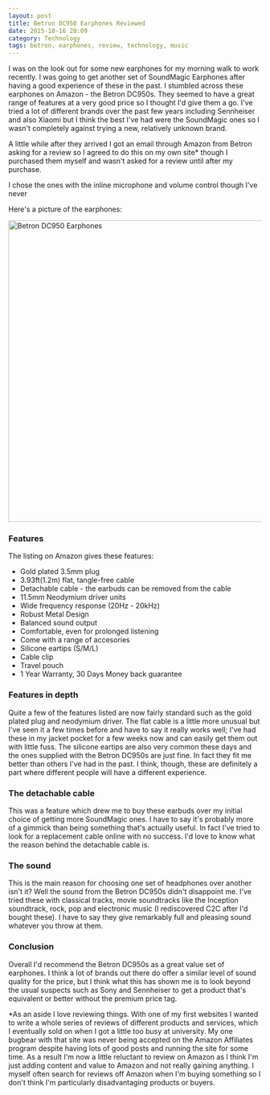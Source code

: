 ```yaml
---
layout: post
title: Betron DC950 Earphones Reviewed
date: 2015-10-16 20:09
category: Technology
tags: betron, earphones, review, technology, music
---
```


I was on the look out for some new earphones for my morning walk to work recently. I was going to get another set of SoundMagic Earphones after having a good experience of these in the past. I stumbled across these earphones on Amazon - the Betron DC950s. They seemed to have a great range of features at a very good price so I thought I'd give them a go. I've tried a lot of different brands over the past few years including Sennheiser and also Xiaomi but I think the best I've had were the SoundMagic ones so I wasn't completely against trying a new, relatively unknown brand. 

A little while after they arrived I got an email through Amazon from Betron asking for a review so I agreed to do this on my own site* though I purchased them myself and wasn't asked for a review until after my purchase.

I chose the ones with the inline microphone and volume control though I've never 

Here's a picture of the earphones:

<img class="centered" src="https://s3-eu-west-1.amazonaws.com/kapdaddy/20151012_163206+1.jpg" alt="Betron DC950 Earphones" width="600px" >

### Features

The listing on Amazon gives these features:
* Gold plated 3.5mm plug
* 3.93ft(1.2m) flat, tangle-free cable
* Detachable cable - the earbuds can be removed from the cable 
* 11.5mm Neodymium driver units
* Wide frequency response (20Hz - 20kHz)
* Robust Metal Design
* Balanced sound output
* Comfortable, even for prolonged listening
* Come with a range of accesories
* Silicone eartips (S/M/L)
* Cable clip
* Travel pouch
* 1 Year Warranty, 30 Days Money back guarantee

### Features in depth

Quite a few of the features listed are now fairly standard such as the gold plated plug and neodymium driver. The flat cable is a little more unusual but I've seen it a few times before and have to say it really works well; I've had these in my jacket pocket for a few weeks now and can easily get them out with little fuss. The silicone eartips are also very common these days and the ones supplied with the Betron DC950s are just fine. In fact they fit me better than others I've had in the past. I think, though, these are definitely a part where different people will have a different experience.

### The detachable cable

This was a feature which drew me to buy these earbuds over my initial choice of getting more SoundMagic ones. I have to say it's probably more of a gimmick than being something that's actually useful. In fact I've tried to look for a replacement cable online with no success. I'd love to know what the reason behind the detachable cable is.

### The sound

This is the main reason for choosing one set of headphones over another isn't it? Well the sound from the Betron DC950s didn't disappoint me. I've tried these with classical tracks, movie soundtracks like the Inception soundtrack, rock, pop and electronic music (I rediscovered C2C after I'd bought these). I have to say they give remarkably full and pleasing sound whatever you throw at them.

### Conclusion

Overall I'd recommend the Betron DC950s as a great value set of earphones. I think a lot of brands out there do offer a similar level of sound quality for the price, but I think what this has shown me is to look beyond the usual suspects such as Sony and Sennheiser to get a product that's equivalent or better without the premium price tag.


*As an aside I love reviewing things. With one of my first websites I wanted to write a whole series of reviews of different products and services, which I eventually sold on when I got a little too busy at university. My one bugbear with that site was never being accepted on the Amazon Affiliates program despite having lots of good posts and running the site for some time. As a result I'm now a little reluctant to review on Amazon as I think I'm just adding content and value to Amazon and not really gaining anything. I myself often search for reviews off Amazon when I'm buying something so I don't think I'm particularly disadvantaging products or buyers.  